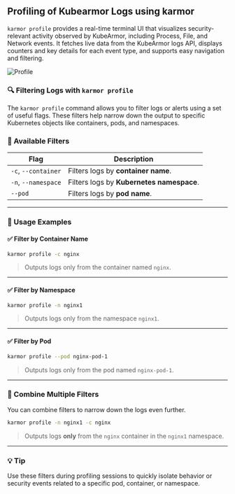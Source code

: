 ## Profiling of Kubearmor Logs using karmor

`karmor profile` provides a real-time terminal UI that visualizes security-relevant activity observed by KubeArmor, including Process, File, and Network events. It fetches live data from the KubeArmor logs API, displays counters and key details for each event type, and supports easy navigation and filtering.

![Profile](https://user-images.githubusercontent.com/23097199/213850468-2462e8b2-b4f6-491f-a174-42d217cbfd28.gif)

### 🔍 Filtering Logs with `karmor profile`

The `karmor profile` command allows you to filter logs or alerts using a set of useful flags. These filters help narrow down the output to specific Kubernetes objects like containers, pods, and namespaces.

### 🧰 Available Filters

| Flag                | Description                               |
| ------------------- | ----------------------------------------- |
| `-c`, `--container` | Filters logs by **container name**.       |
| `-n`, `--namespace` | Filters logs by **Kubernetes namespace**. |
| `--pod`             | Filters logs by **pod name**.             |

---

### 📌 Usage Examples

#### ✅ Filter by Container Name

```bash
karmor profile -c nginx
```

> Outputs logs only from the container named `nginx`.

---

#### ✅ Filter by Namespace

```bash
karmor profile -n nginx1
```

> Outputs logs only from the namespace `nginx1`.

---

#### ✅ Filter by Pod

```bash
karmor profile --pod nginx-pod-1
```

> Outputs logs only from the pod named `nginx-pod-1`.

---

### 🔗 Combine Multiple Filters

You can combine filters to narrow down the logs even further.

```bash
karmor profile -n nginx1 -c nginx
```

> Outputs logs **only** from the `nginx` container in the `nginx1` namespace.

---

### 💡 Tip

Use these filters during profiling sessions to quickly isolate behavior or security events related to a specific pod, container, or namespace.
